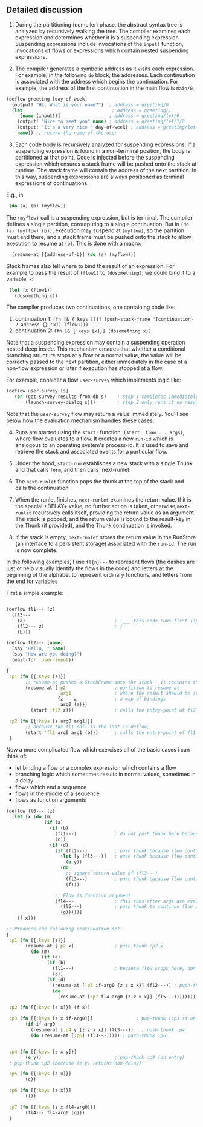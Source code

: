 ## Detailed discussion 
 
 1) During the partitioning (compiler) phase, the abstract syntax tree is analyzed by recursively walking the tree. The compiler examines each expression and determines whether it is a suspending expression. Suspending expressions include invocations of the `input!` function, invocations of flows or expressions which contain nested suspending expressions.
 
 2) The compiler generates a symbolic address as it visits each expression. For example, in the following `do` block, the addresses. Each continuation is associated with the address which begins the continuation. For example, the address of the first continuation in the main flow is `main/0`.
 
 ```clojure
 (deflow greeting [day-of-week]
   (output! "Hi. What is your name?")  ; address = greeting/0
   (let                                 ; address = greeting/1 
      [name (input!)]                  ; address = greeting/let/0
     (output! "Nice to meet you" name) ; address = greeting/let/1/0
     (output! "It's a very nice " day-of-week) ; address = greeting/let/1/1
     name)) ;; return the name of the user
```
    
3) Each code body is recursively analyzed for suspending expressions. If a suspending expression is found in a non-terminal position, the body is partitioned at that point. Code is injected before the suspending expression which ensures a stack frame will be pushed onto the stack at runtime. The stack frame will contain the address of the next partition. In this way, suspending expressions are always positioned as terminal expressions of continuations.
 
  E.g., in 
  ```clojure
   (do (a) (b) (myflow))
  ``` 
 
  The `(myflow)` call is a suspending expression, but is terminal. The compiler defines a single partition, coroutputing to a single continuation. But in `(do (a) (myflow) (b))`, execution may suspend at `(myflow)`, so the partition must end there, and a stack frame must be pushed onto the stack to allow execution to resume at `(b)`. This is done with a macro: 
  ```clojure
    (resume-at [{address-of-b}] (do (a) (myflow)))
  ```
 
  Stack frames also tell where to bind the result of an expression. For example to pass the result of `(flow1)` to `(dosomething)`, we could bind it to a variable, `x`:
        
  ```clojure
   (let [x (flow1)] 
     (dosomething x))
  ```

  The compiler produces two continuations, one containing code like:
   1. continuation 1: ```(fn [& {:keys []}] (push-stack-frame '[continuation-2-address {} 'x]) (flow1)))```
   2. continuation 2: ```(fn [& {:keys [x]}] (dosomething x))```
   
  Note that a suspending expression may contain a suspending operation nested deep inside. This mechanism ensures that whether a conditional branching structure stops at a flow or a normal value, the value will be correctly passed to the next partition, either immediately in the case of a non-flow expression or later if execution has stopped at a flow. 

For example, consider a flow `user-survey` which implements logic like:
 
   ```clojure
   (deflow user-survey [s] 
      (or (get-survey-results-from-db s)    ; step 1 completes immediately
          (launch-survey-dialog s)))        ; step 2 only runs if no results in db
   ```    

Note that the `user-survey` flow may return a value immediately. You'll see below how the evaluation mechanism handles these cases.
     
 4) Runs are started using the `start!` function: `(start! flow ... args)`, where flow evaluates to a flow. It creates a new `run-id` which is analogous to an operating system's process-id. It is used to save and retrieve the stack and associated events for a particular flow.
 
 
 5) Under the hood, `start-run` establishes a new stack with a single Thunk and that calls `form`, and then calls `next-runlet.
 
 6) The `next-runlet` function pops the thunk at the top of the stack and calls the continuation.
 
 7) When the runlet finishes, `next-runlet` examines the return value. If it is the special +DELAY+ value, no further action is taken, otherwise,`next-runlet` recursively calls itself, providing the return value as an argument. The stack is popped, and the return value is bound to the result-key in the Thunk (if provided), and the Thunk continuation is invoked.
 
 8) If the stack is empty, `next-runlet` stores the return value in the RunStore (an interface to a persistent storage) associated with the `run-id`. The run is now complete.

 In the following examples, I use `fl{n}---` to represent flows (the dashes are just ot help  visually identify the flows in the code) and letters at the beginning of the alphabet to represent ordinary functions, and letters from the end for variables
 
 First a simple example:
```clojure

(deflow fl1--- [z]
  (fl3---
    (a)                                 ; \___ this code runs first (:p1 = "partition 1")
    (fl2--- z)                          ; /
    (b)))

(deflow fl2--- [name]
  (say "Hello, " name)
  (say "How are you doing?")
  (wait-for :user-input))

{
 :p1 (fn [{:keys [z]}]
       ;; resume-at pushes a StackFrame onto the stack - it contains the following info:
       (resume-at [:p2                  ; partition to resume at
                   'arg1                ; where the result should be stored
                   {z    z              ; a map of bindings
                    arg0 (a)}]
         (start 'fl2 z)))               ; calls the entry-point of fl2

 :p2 (fn [{:keys [z arg0 arg1]}]
       ;; because the fl1 call is the last in deflow,
       (start 'fl1 arg0 arg1 (b)))      ; calls the entry-point of fl1
 }
```

Now a more complicated flow which exercises all of the basic cases i can think of:
   * let binding a flow or a complex expression which contains a flow
   * branching logic which sometimes results in normal values, sometimes in a delay
   * flows which end a sequence
   * flows in the middle of a sequence
   * flows as function arguments
   
```clojure
(deflow fl0--- [z]
  (let [x (do (m)
              (if (a)
                (if (b)
                  (fl1---)              ; do not push thunk here because flow ends here
                  (c))
                (if (d)
                  (if (fl2---)          ; push thunk because flow continues to if form (at :p3)
                    (let [y (fl3---)]   ; push thunk because flow continues to let body (at :p4)
                      (e y))
                    (do
                      ;; ignore return value of (fl3---)
                      (fl3---)          ; push thunk because flow continues to (f) (at :p6)
                      (f)))

                  ;; Flow as function argument
                  (fl4---               ; this runs after args are evaled
                    (fl5---)            ; push thunk to continue flow at fl4--- call
                    (g)))))]
    (f x)))

;; Produces the following ocntinuation set:
{
 :p1 (fn [{:keys [z]}]
       (resume-at [:p2 x]               ; push-thunk :p2 x
         (do (m)
             (if (a)
               (if (b)
                 (fl1---)               ; because flow stops here, don't push thunk
                 (c))
               (if (d)
                 (resume-at [:p3 if-arg0 {z z x x}] (fl2---)) ; push-thunk :p3 if-arg0
                 (do
                   (resume-at [:p7 fl4-arg0 {z z x x}] (fl5---)))))))) ; push-thunk :p6

 :p2 (fn [{:keys [z x]}] (f x))

 :p3 (fn [{:keys [z x if-arg0]}]                ; pop-thunk (:p3 is on top), revealing :p2
       (if if-arg0
         (resume-at [:p4 y {z z x x}] (fl3---))   ; push-thunk :p4
         (do (resume-at [:p6] (fl3---))))) ; push-thunk :p6


 :p4 (fn [{:keys [z x y]}]
       (e y))                           ; pop-thunk :p4 (on entry)
 ; pop-thunk :p2 (because (e y) returns non-delay)

 :p5 (fn [{:keys [z x]}]
       (c))

 :p6 (fn [{:keys [z x]}]
       (f))

 :p7 (fn [{:keys [z x fl4-arg0]}]
       (fl4--- fl4-arg0 (g)))
 }
```